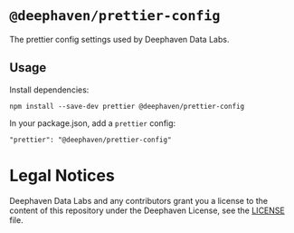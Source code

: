 # `@deephaven/prettier-config`

The prettier config settings used by Deephaven Data Labs.

## Usage
Install dependencies:
```
npm install --save-dev prettier @deephaven/prettier-config
```

In your package.json, add a `prettier` config:
```
"prettier": "@deephaven/prettier-config"
```

# Legal Notices

Deephaven Data Labs and any contributors grant you a license to the content of this repository under the Deephaven License, see the [LICENSE](LICENSE.md) file.
